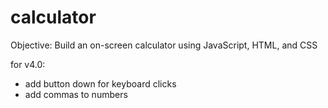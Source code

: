 # calculator

Objective: Build an on-screen calculator using JavaScript, HTML, and CSS

for v4.0: 
- add button down for keyboard clicks
- add commas to numbers
